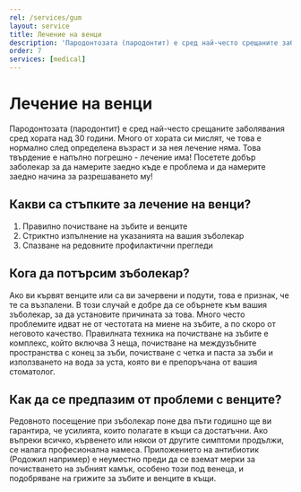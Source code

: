 ```yaml
---
rel: /services/gum
layout: service
title: Лечение на венци
description: 'Пародонтозата (пародонтит) е сред най-често срещаните заболявания сред хората над 30 години. Много от тях си мислят, че това е нормално след определена възраст и за нея лечение няма. Ако ви кървят венците или са ви зачервени и подути, това означава, че те са възпалени. В този случай е добре да се обърнете към зъболекар за да установите причината за това. Много често проблемите идват не от честота на миене на зъбите, а по-скоро от неговото качество.'
order: 7
services: [medical]
---
```

# Лечение на венци
Пародонтозата (пародонтит) е сред най-често срещаните заболявания сред хората над 30 години. Много от хората си мислят, че това е нормално след определена възраст и за нея лечение няма. Това твърдение е напълно погрешно - лечение има! Посетете добър заболекар за да намерите заедно къде е проблема и да намерите заедно начина за разрешаването му! 

## Какви са стъпките за лечение на венци?

1. Правилно почистване на зъбите и венците
2. Стриктно изпълнение на указанията на вашия зъболекар
3. Спазване на редовните профилактични прегледи

## Кога да потърсим зъболекар?

Ако ви кървят венците или са ви зачервени и подути, това е признак, че те са възпалени. В този случай е добре да се обърнете към вашия зъболекар, за да установите причината за това. Много често проблемите идват не от честотата на миене на зъбите, а по скоро от неговото качество. Правилната техника на почистване на зъбите е комплекс, който включва 3 неща, почистване на междузъбните пространства с конец за зъби, почистване с четка и паста за зъби и използването на вода за уста, която ви е препоръчана от вашия стоматолог.

## Как да се предпазим от проблеми с венците?

Редовното посещение при зъболекар поне два пъти годишно ще ви гарантира, че усилията, които полагате в къщи са достатъчни. Ако въпреки всичко, кървенето или някои от другите симптоми продължи, се налага професионална намеса. Приложението на антибиотик (Родожил например) е неуместно преди да се вземат мерки за почистването на зъбният камък, особено този под венеца, и подобряване на грижите за зъбите и венците в къщи.
